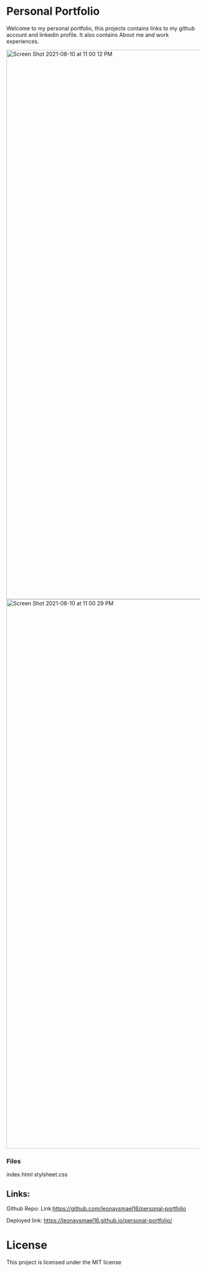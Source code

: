 

# Personal Portfolio 

Welcome to my personal portfolio, this projects contains links to my github account and linkedin profile. It also contains About me and work experiences.

<img width="1433" alt="Screen Shot 2021-08-10 at 11 00 12 PM" src="https://user-images.githubusercontent.com/84559394/129111224-54addd5d-845c-4a23-b2c1-34c4db27e6f5.png">

<img width="1433" alt="Screen Shot 2021-08-10 at 11 00 29 PM" src="https://user-images.githubusercontent.com/84559394/129111406-d678fcb8-be03-482d-b780-00161d51fdfa.png">

### Files

index.html
stylsheet.css

## Links:

Github Repo: Link:https://github.com/leonaysmael16/personal-portfolio

Deployed link: https://leonaysmael16.github.io/personal-portfolio/

# License 

This project is licensed under the MIT license

